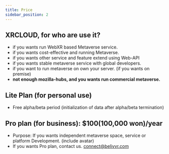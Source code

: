 ```yaml
---
title: Price
sidebar_position: 2
---
```

## XRCLOUD, for who are use it?
- if you wants run WebXR based Metaverse service.
- if you wants cost-effective and running Metaverse.
- if you wants other service and feature extend using Web-API
- if you wants stable metaverse service with global developers.
- if you want to run metaverse on own your server. (if you wants on premise)
- **not enough mozilla-hubs, and you wants run commercial metaverse.**

## Lite Plan (for personal use)

- Free alpha/beta period (initialization of data after alpha/beta termination)

## Pro plan (for business): $100(100,000 won)/year

- Purpose: If you wants independent metaverse space, service or platform Development. (include avatar)
- If you wants Pro plan, contact us. connect@belivvr.com
